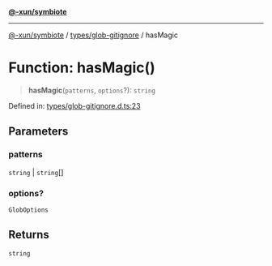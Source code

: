 [**@-xun/symbiote**](../../../README.md)

***

[@-xun/symbiote](../../../README.md) / [types/glob-gitignore](../README.md) / hasMagic

# Function: hasMagic()

> **hasMagic**(`patterns`, `options`?): `string`

Defined in: [types/glob-gitignore.d.ts:23](https://github.com/Xunnamius/symbiote/blob/b809268e30856c31f49ff4f21b64fdeab8d49e28/types/glob-gitignore.d.ts#L23)

## Parameters

### patterns

`string` | `string`[]

### options?

`GlobOptions`

## Returns

`string`
